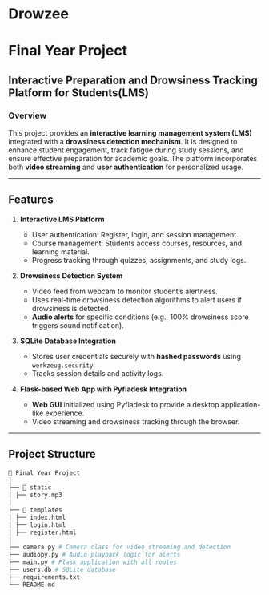 # Drowzee
# Final Year Project  
## Interactive Preparation and Drowsiness Tracking Platform for Students(LMS)

### Overview  
This project provides an **interactive learning management system (LMS)** integrated with a **drowsiness detection mechanism**. It is designed to enhance student engagement, track fatigue during study sessions, and ensure effective preparation for academic goals. The platform incorporates both **video streaming** and **user authentication** for personalized usage.

---

## Features  
1. **Interactive LMS Platform**  
   - User authentication: Register, login, and session management.
   - Course management: Students access courses, resources, and learning material.
   - Progress tracking through quizzes, assignments, and study logs.

2. **Drowsiness Detection System**  
   - Video feed from webcam to monitor student’s alertness.
   - Uses real-time drowsiness detection algorithms to alert users if drowsiness is detected.
   - **Audio alerts** for specific conditions (e.g., 100% drowsiness score triggers sound notification).

3. **SQLite Database Integration**  
   - Stores user credentials securely with **hashed passwords** using `werkzeug.security`.
   - Tracks session details and activity logs.

4. **Flask-based Web App with Pyfladesk Integration**  
   - **Web GUI** initialized using Pyfladesk to provide a desktop application-like experience.
   - Video streaming and drowsiness tracking through the browser.

---

## Project Structure  
```bash
📂 Final Year Project
│
├── 📂 static
│ ├── story.mp3 
│
├── 📂 templates
│ ├── index.html 
│ ├── login.html
│ ├── register.html 
│
├── camera.py # Camera class for video streaming and detection
├── audiopy.py # Audio playback logic for alerts
├── main.py # Flask application with all routes
├── users.db # SQLite database
├── requirements.txt
└── README.md 

